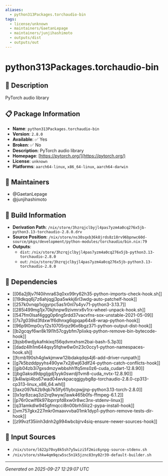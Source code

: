 ```yaml
---
aliases:
  - python313Packages.torchaudio-bin
tags:
  - license/unknown
  - maintainers/GaetanLepage
  - maintainers/junjihashimoto
  - outputs/dist
  - outputs/out
---
```


# python313Packages.torchaudio-bin

## 📝 Description

PyTorch audio library

## 📋 Package Information

- **Name**: `python313Packages.torchaudio-bin`
- **Version**: `2.8.0`
- **Available**: ✅ Yes
- **Broken**: ✅ No
- **Description**: PyTorch audio library
- **Homepage**: [https://pytorch.org/](https://pytorch.org/)
- **License**: `unknown`
- **Platforms**: `aarch64-linux`, `x86_64-linux`, `aarch64-darwin`
## 👥 Maintainers

- @GaetanLepage
- @junjihashimoto


## 🔧 Build Information

- **Derivation Path**: `/nix/store/3hzrqjclbyjl4pas7yzm4a0cq276x5jb-python3.13-torchaudio-2.8.0.drv`
- **Source Position**: `/nix/store/ns30sqxb36k8jrds8z18rv96bpnwc60d-source/pkgs/development/python-modules/torchaudio/bin.nix:79`
- **Outputs**:
  - `dist`:  `/nix/store/3hzrqjclbyjl4pas7yzm4a0cq276x5jb-python3.13-torchaudio-2.8.0`
  - `out`:  `/nix/store/3hzrqjclbyjl4pas7yzm4a0cq276x5jb-python3.13-torchaudio-2.8.0`

## 🔗 Dependencies

- [[06a2j9jv7f40ihnra63q0xx99ry62h35-python-imports-check-hook.sh]]
- [[19dkqq6j7z6ahjqgj3pa5wkkj6rl3wdg-auto-patchelf-hook]]
- [[257k0vnqp1xjgyrpc5as1r0nl7s4yv71-python3-3.13.7]]
- [[285i499mg1jx70kjhnpw9zivmrx6v1rx-wheel-unpack-hook.sh]]
- [[547fm0lsaf4ggg0p6ng5rdd37vacvfns-sox-unstable-2021-05-09]]
- [[7s7g039id3fdxw1f6dhnxg6qpqap64x8-wrap-python-hook]]
- [[96p9l0mp0cy12s10705rpz96x6bgz371-python-output-dist-hook]]
- [[b2gcqyf6wr8k19l1h57cgybfm7plixkq-python-remove-bin-bytecode-hook]]
- [[bjsb6wdjykafnkixq156qdvmxhsm2bai-bash-5.3p3]]
- [[dadz4lh1m644qsy5fqhw6w0n23c0ccy1-python-namespaces-hook.sh]]
- [[fcmb190sh4glwkjmww12ibdakqdqs4j6-add-driver-runpath]]
- [[g7k5bzddpyyhs490yw7x2j6wj63dlf24-python-catch-conflicts-hook]]
- [[gib04zb3i7gxsdmzywbbshh1fq5ms0z6-cuda_cudart-12.8.90]]
- [[jbg0aksd9dpgljgdj1yyk0swrdjl1vm8-cuda_nvtx-12.8.90]]
- [[k4lwipi4bs67wad04wvkpacqgjgybg8p-torchaudio-2.8.0-cp313-cp313-linux_x86_64.whl]]
- [[laxz097k42b9qb7k5lfy61lybcpwjjnp-python3.13-torch-2.8.0]]
- [[lx1qr8zcaq3zi2rq9wywj1awk465b0fs-ffmpeg-6.1.2]]
- [[p76r0cwlf6k97ibprrpfd8xw0r8wc3nx-stdenv-linux]]
- [[q31amkdlw945gfmqcci8n00brh5liiz2-pypa-install-hook]]
- [[vm757gkx227mkr0maavvvba01mk1dyp1-python-remove-tests-dir-hook]]
- [[z99vzf35iinh3dnh2g994wbcbjrv4siq-ensure-newer-sources-hook]]

## 📁 Input Sources

- `/nix/store/l622p70vy8k5sh7y5wizi5f2mic6ynpg-source-stdenv.sh`
- `/nix/store/shkw4qm9qcw5sc5n1k5jznc83ny02r39-default-builder.sh`

---
*Generated on 2025-09-27 12:29:07 UTC*
